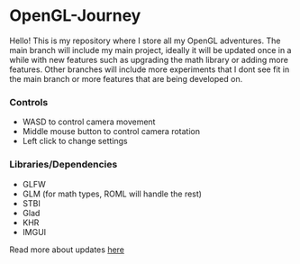 # OpenGL-Journey
Hello! This is my repository where I store all my OpenGL adventures. The main branch will include my main project, ideally it will be updated once in a while with new features such as upgrading the math library or adding more features. Other branches will include more experiments that I dont see fit in the main branch or more features that are being developed on.

### Controls
- WASD to control camera movement
- Middle mouse button to control camera rotation
- Left click to change settings

### Libraries/Dependencies

- GLFW
- GLM (for math types, ROML will handle the rest)
- STBI
- Glad
- KHR
- IMGUI

Read more about updates [here](https://ghostly-developer.github.io/)

